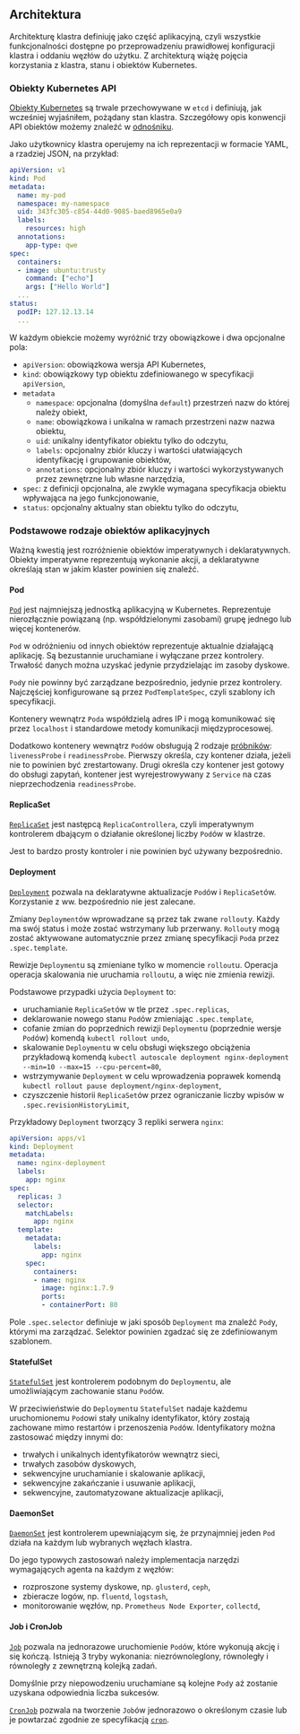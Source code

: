 ## Architektura

Architekturę klastra definiuję jako część aplikacyjną, czyli wszystkie
funkcjonalności dostępne po przeprowadzeniu prawidłowej konfiguracji klastra i
oddaniu węzłów do użytku.
Z architekturą wiążę pojęcia korzystania z klastra, stanu i obiektów Kubernetes.

### Obiekty Kubernetes API

[Obiekty Kubernetes](https://kubernetes.io/docs/concepts/overview/working-with-objects/kubernetes-objects/)
są trwale przechowywane w `etcd` i definiują, jak wcześniej wyjaśniłem, 
pożądany stan klastra.
Szczegółowy opis konwencji API obiektów możemy znaleźć w [odnośniku](https://github.com/kubernetes/community/blob/master/contributors/devel/api-conventions.md). 

Jako użytkownicy klastra operujemy na ich reprezentacji w formacie YAML, a
rzadziej JSON, na przykład:

```yaml
apiVersion: v1
kind: Pod
metadata:
  name: my-pod 
  namespace: my-namespace
  uid: 343fc305-c854-44d0-9085-baed8965e0a9
  labels:
    resources: high
  annotations:
    app-type: qwe
spec:
  containers:
  - image: ubuntu:trusty
    command: ["echo"]
    args: ["Hello World"]
  ...
status:
  podIP: 127.12.13.14
  ...
```

W każdym obiekcie możemy wyróżnić trzy obowiązkowe i dwa opcjonalne pola:

- `apiVersion`: obowiązkowa wersja API Kubernetes,
- `kind`: obowiązkowy typ obiektu zdefiniowanego w specyfikacji `apiVersion`,
- `metadata`
  - `namespace`: opcjonalna (domyślna `default`) przestrzeń nazw do której należy
    obiekt,
  - `name`: obowiązkowa i unikalna w ramach przestrzeni nazw nazwa obiektu,
  - `uid`: unikalny identyfikator obiektu tylko do odczytu,
  - `labels`: opcjonalny zbiór kluczy i wartości ułatwiających identyfikację i
    grupowanie obiektów,
  - `annotations`: opcjonalny zbiór kluczy i wartości wykorzystywanych przez
    zewnętrzne lub własne narzędzia,  
- `spec`: z definicji opcjonalna, ale zwykle wymagana specyfikacja obiektu 
  wpływająca na jego funkcjonowanie,
- `status`: opcjonalny aktualny stan obiektu tylko do odczytu,

### Podstawowe rodzaje obiektów aplikacyjnych

Ważną kwestią jest rozróżnienie obiektów imperatywnych i deklaratywnych. 
Obiekty imperatywne reprezentują wykonanie akcji, a deklaratywne określają stan
w jakim klaster powinien się znaleźć.

#### Pod

[`Pod`](https://kubernetes.io/docs/concepts/workloads/pods/pod-overview/)
jest najmniejszą jednostką aplikacyjną w Kubernetes. Reprezentuje
nierozłącznie powiązaną (np. współdzielonymi zasobami) grupę jednego lub więcej
kontenerów.

`Pod` w odróżnieniu od innych obiektów reprezentuje aktualnie działającą
aplikację. Są bezustannie uruchamiane i wyłączane przez kontrolery. Trwałość
danych można uzyskać jedynie przydzielając im zasoby dyskowe.

`Pod`y nie powinny być zarządzane bezpośrednio, jedynie przez kontrolery.
Najczęściej konfigurowane są przez `PodTemplateSpec`, czyli szablony
ich specyfikacji.

Kontenery wewnątrz `Poda` współdzielą adres IP i mogą komunikować się przez
`localhost` i standardowe metody komunikacji międzyprocesowej.

Dodatkowo kontenery wewnątrz `Pod`ów obsługują 2 rodzaje [próbników](https://kubernetes.io/docs/concepts/workloads/pods/pod-lifecycle/#container-probes):
`livenessProbe` i `readinessProbe`.
Pierwszy określa, czy kontener działa, jeżeli nie to powinien być zrestartowany.
Drugi określa czy kontener jest gotowy do obsługi zapytań, kontener jest
wyrejestrowywany z `Service` na czas nieprzechodzenia `readinessProbe`.

#### ReplicaSet

[`ReplicaSet`](https://kubernetes.io/docs/concepts/workloads/controllers/replicaset/)
jest następcą `ReplicaControllera`, czyli imperatywnym kontrolerem dbającym o
działanie określonej liczby `Pod`ów w klastrze.

Jest to bardzo prosty kontroler i nie powinien być używany bezpośrednio.

#### Deployment

[`Deployment`](https://kubernetes.io/docs/concepts/workloads/controllers/deployment/)
pozwala na deklaratywne aktualizacje `Pod`ów i `ReplicaSet`ów.
Korzystanie z ww. bezpośrednio nie jest zalecane.

Zmiany `Deployment`ów wprowadzane są przez tak zwane `rollout`y. Każdy
ma swój status i może zostać wstrzymany lub przerwany. `Rollout`y mogą zostać
aktywowane automatycznie przez zmianę specyfikacji `Pod`a przez `.spec.template`.

Rewizje `Deployment`u są zmieniane tylko w momencie `rollout`u. Operacja
operacja skalowania nie uruchamia `rollout`u, a więc nie zmienia rewizji.

Podstawowe przypadki użycia `Deployment` to:

- uruchamianie `ReplicaSet`ów w tle przez `.spec.replicas`,
- deklarowanie nowego stanu `Pod`ów zmieniając `.spec.template`,
- cofanie zmian do poprzednich rewizji `Deployment`u (poprzednie wersje `Pod`ów)
  komendą `kubectl rollout undo`,
- skalowanie `Deployment`u w celu obsługi większego obciążenia przykładową 
  komendą
  `kubectl autoscale deployment nginx-deployment --min=10 --max=15 --cpu-percent=80`,
- wstrzymywanie `Deployment` w celu wprowadzenia poprawek komendą
  `kubectl rollout pause deployment/nginx-deployment`,
- czyszczenie historii `ReplicaSet`ów przez ograniczanie liczby wpisów w
  `.spec.revisionHistoryLimit`,

Przykładowy `Deployment` tworzący 3 repliki serwera `nginx`:

```yaml
apiVersion: apps/v1
kind: Deployment
metadata:
  name: nginx-deployment
  labels:
    app: nginx
spec:
  replicas: 3
  selector:
    matchLabels:
      app: nginx
  template:
    metadata:
      labels:
        app: nginx
    spec:
      containers:
      - name: nginx
        image: nginx:1.7.9
        ports:
        - containerPort: 80
```

Pole `.spec.selector` definiuje w jaki sposób `Deployment` ma znaleźć `Pod`y,
którymi ma zarządzać. Selektor powinien zgadzać się ze zdefiniowanym szablonem.

#### StatefulSet

[`StatefulSet`](https://kubernetes.io/docs/concepts/workloads/controllers/statefulset/)
jest kontrolerem podobnym do `Deployment`u, ale umożliwiającym zachowanie stanu
`Pod`ów.

W przeciwieństwie do `Deployment`u `StatefulSet` nadaje każdemu uruchomionemu
`Pod`owi stały unikalny identyfikator, który zostają zachowane mimo restartów
i przenoszenia `Pod`ów. Identyfikatory można zastosować między innymi do:

- trwałych i unikalnych identyfikatorów wewnątrz sieci,
- trwałych zasobów dyskowych,
- sekwencyjne uruchamianie i skalowanie aplikacji,
- sekwencyjne zakańczanie i usuwanie aplikacji,
- sekwencyjne, zautomatyzowane aktualizacje aplikacji, 


#### DaemonSet

[`DaemonSet`](https://kubernetes.io/docs/concepts/workloads/controllers/daemonset/)
jest kontrolerem upewniającym się, że przynajmniej jeden `Pod` działa na każdym
lub wybranych węzłach klastra.

Do jego typowych zastosowań należy implementacja narzędzi wymagających agenta
na każdym z węzłów:

- rozproszone systemy dyskowe, np. `glusterd`, `ceph`,
- zbieracze logów, np. `fluentd`, `logstash`,
- monitorowanie węzłów, np. `Prometheus Node Exporter`, `collectd`,

#### Job i CronJob

[`Job`](https://kubernetes.io/docs/concepts/workloads/controllers/jobs-run-to-completion/)
pozwala na jednorazowe uruchomienie `Pod`ów, które wykonują akcję i się kończą.
Istnieją 3 tryby wykonania: niezrównoleglony, równoległy i równoległy z
zewnętrzną kolejką zadań.

Domyślnie przy niepowodzeniu uruchamiane są kolejne `Pod`y aż zostanie uzyskana
odpowiednia liczba sukcesów.

[`CronJob`](https://kubernetes.io/docs/concepts/workloads/controllers/cron-jobs/)
pozwala na tworzenie `Job`ów jednorazowo o określonym czasie lub je powtarzać
zgodnie ze specyfikacją [`cron`](https://en.wikipedia.org/wiki/Cron).
